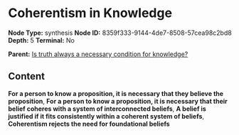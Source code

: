 # Coherentism in Knowledge

**Node Type:** synthesis
**Node ID:** 8359f333-9144-4de7-8508-57cea98c2bd8
**Depth:** 5
**Terminal:** No

**Parent:** [Is truth always a necessary condition for knowledge?](is-truth-always-a-necessary-condition-for-knowledge-antithesis-874f7769-7dd7-4048-942b-22e9b08fe148.md)

## Content

**For a person to know a proposition, it is necessary that they believe the proposition**, **For a person to know a proposition, it is necessary that their belief coheres with a system of interconnected beliefs**, **A belief is justified if it fits consistently within a coherent system of beliefs**, **Coherentism rejects the need for foundational beliefs**
